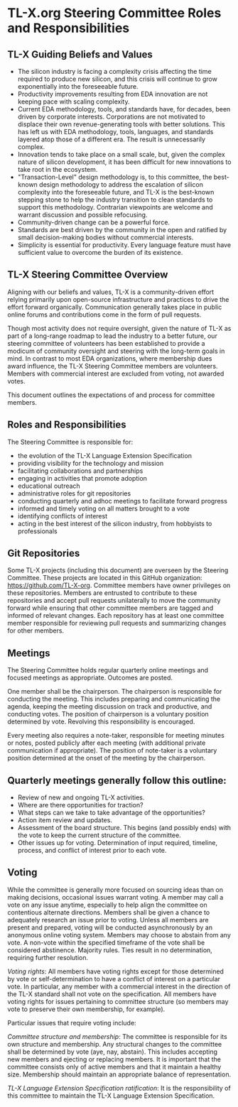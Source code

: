 # TL-X.org Steering Committee Roles and Responsibilities

## TL-X Guiding Beliefs and Values

  - The silicon industry is facing a complexity crisis affecting the time required to produce new silicon, and this crisis
  will continue to grow exponentially into the foreseeable future.
  - Productivity improvements resulting from EDA innovation are not keeping pace with scaling complexity.
  - Current EDA methodology, tools, and standards have, for decades, been driven by corporate interests. Corporations are not
  motivated to displace their own revenue-generating tools with better solutions. This has left us with EDA methodology, tools,
  languages, and standards layered atop those of a different era. The result is unnecessarily complex.
  - Innovation tends to take place on a small scale, but, given the complex nature of silicon development, it has been difficult
  for new innovations to take root in the ecosystem.
  - "Transaction-Level" design methodology is, to this committee, the best-known design methodology to address the escalation
  of silicon complexity into the foreseeable future, and TL-X is the best-known stepping stone to help the industry transition
  to clean standards to support this methodology. Contrarian viewpoints are welcome and warrant discussion and possible refocusing.
  - Community-driven change can be a powerful force.
  - Standards are best driven by the community in the open and ratified by small decision-making bodies without commercial
  interests.
  - Simplicity is essential for productivity. Every language feature must have sufficient value to overcome the burden of its
  existence.

## TL-X Steering Committee Overview

Aligning with our beliefs and values, TL-X is a community-driven effort relying primarily upon open-source infrastructure and
practices to drive the effort forward organically. Communication generally takes place in public online forums and contributions
come in the form of pull requests.

Though most activity does not require oversight, given the nature of TL-X as part of a long-range roadmap to lead the industry to a
better future, our steering committee of volunteers has been established to provide a modicum of community oversight and steering
with the long-term goals in mind. In contrast to most EDA organizations, where
membership dues award influence, the TL-X Steering Committee members are volunteers. Members with commercial interest are excluded
from voting, not awarded votes.

This document outlines the expectations of and process for committee members.

## Roles and Responsibilities

The Steering Committee is responsible for:

  - the evolution of the TL-X Language Extension Specification
  - providing visibility for the technology and mission
  - facilitating collaborations and partnerships
  - engaging in activities that promote adoption
  - educational outreach
  - administrative roles for git repositories
  - conducting quarterly and adhoc meetings to facilitate forward progress
  - informed and timely voting on all matters brought to a vote
  - identifying conflicts of interest
  - acting in the best interest of the silicon industry, from hobbyists to professionals

## Git Repositories

Some TL-X projects (including this document) are overseen by the Steering Committee. These projects are located in this GitHub
organization: https://github.com/TL-X-org. Committee members have owner privileges on these repositories. Members are entrusted to
contribute to these repositories and accept pull requests unilaterally to move the community forward while ensuring that other
committee members are tagged and informed of relevant changes. Each repository has at least one committee member responsible for
reviewing pull requests and summarizing changes for other members.

## Meetings

The Steering Committee holds regular quarterly online meetings and focused meetings as appropriate. Outcomes are posted.

One member shall be the chairperson. The chairperson is responsible for conducting the meeting. This includes preparing and
communicating the agenda, keeping the meeting discussion on track and productive, and conducting votes. The position of chairperson
is a voluntary position determined by vote. Revolving this responsibility is encouraged.

Every meeting also requires a note-taker, responsible for meeting minutes or notes, posted publicly after each meeting (with
additional private communication if appropriate). The position of note-taker is a voluntary position determined at the onset of the
meeting by the chairperson.

## Quarterly meetings generally follow this outline:

  - Review of new and ongoing TL-X activities.
  - Where are there opportunities for traction?
  - What steps can we take to take advantage of the opportunities?
  - Action item review and updates.
  - Assessment of the board structure. This begins (and possibly ends) with the vote to keep the current structure of the
  committee.
  - Other issues up for voting. Determination of input required, timeline, process, and conflict of interest prior to each vote.

## Voting

While the committee is generally more focused on sourcing ideas than on making decisions, occasional issues warrant voting. A
member may call a vote on any issue anytime, especially to help align the committee on contentious alternate directions. Members
shall be given a chance to adequately research an issue prior to voting. Unless all members are present and prepared, voting will
be conducted asynchronously by an anonymous online voting system. Members may choose to abstain from any vote. A non-vote within
the specified timeframe of the vote shall be considered abstinence. Majority rules. Ties result in no determination, requiring
further resolution.

*Voting rights*: All members have voting rights except for those determined by vote or self-determination to have a conflict of
interest on a particular vote. In particular, any member with a commercial interest in the direction of the TL-X standard shall not
vote on the specification. All members have voting rights for issues pertaining to committee structure (so members may vote to
preserve their own membership, for example).

Particular issues that require voting include:

*Committee structure and membership*: The committee is responsible for its own structure and membership. Any structural changes to
the committee shall be determined by vote (aye, nay, abstain). This includes accepting new members and ejecting or replacing
members. It is important that the committee consists only of active members and that it maintain a healthy size. Membership should
maintain an appropriate balance of representation.

*TL-X Language Extension Specification ratification*: It is the responsibility of this committee to maintain the TL-X Language
Extension Specification.
